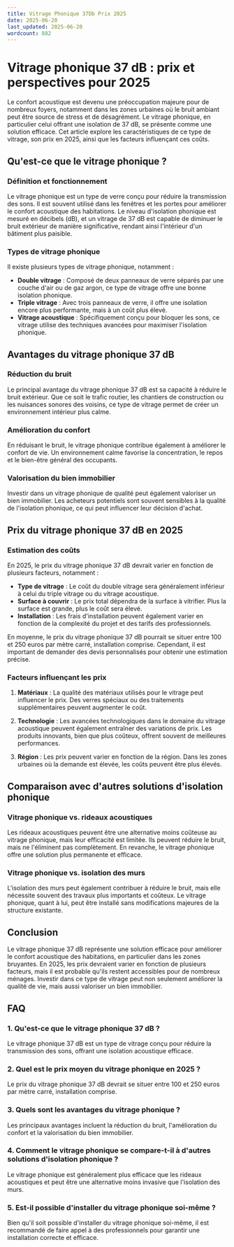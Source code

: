 ```yaml
---
title: Vitrage Phonique 37Db Prix 2025
date: 2025-06-20
last_updated: 2025-06-20
wordcount: 882
---
```


# Vitrage phonique 37 dB : prix et perspectives pour 2025

Le confort acoustique est devenu une préoccupation majeure pour de nombreux foyers, notamment dans les zones urbaines où le bruit ambiant peut être source de stress et de désagrément. Le vitrage phonique, en particulier celui offrant une isolation de 37 dB, se présente comme une solution efficace. Cet article explore les caractéristiques de ce type de vitrage, son prix en 2025, ainsi que les facteurs influençant ces coûts.

## Qu'est-ce que le vitrage phonique ?

### Définition et fonctionnement

Le vitrage phonique est un type de verre conçu pour réduire la transmission des sons. Il est souvent utilisé dans les fenêtres et les portes pour améliorer le confort acoustique des habitations. Le niveau d'isolation phonique est mesuré en décibels (dB), et un vitrage de 37 dB est capable de diminuer le bruit extérieur de manière significative, rendant ainsi l'intérieur d'un bâtiment plus paisible.

### Types de vitrage phonique

Il existe plusieurs types de vitrage phonique, notamment :

- **Double vitrage** : Composé de deux panneaux de verre séparés par une couche d'air ou de gaz argon, ce type de vitrage offre une bonne isolation phonique.
- **Triple vitrage** : Avec trois panneaux de verre, il offre une isolation encore plus performante, mais à un coût plus élevé.
- **Vitrage acoustique** : Spécifiquement conçu pour bloquer les sons, ce vitrage utilise des techniques avancées pour maximiser l'isolation phonique.

## Avantages du vitrage phonique 37 dB

### Réduction du bruit

Le principal avantage du vitrage phonique 37 dB est sa capacité à réduire le bruit extérieur. Que ce soit le trafic routier, les chantiers de construction ou les nuisances sonores des voisins, ce type de vitrage permet de créer un environnement intérieur plus calme.

### Amélioration du confort

En réduisant le bruit, le vitrage phonique contribue également à améliorer le confort de vie. Un environnement calme favorise la concentration, le repos et le bien-être général des occupants.

### Valorisation du bien immobilier

Investir dans un vitrage phonique de qualité peut également valoriser un bien immobilier. Les acheteurs potentiels sont souvent sensibles à la qualité de l'isolation phonique, ce qui peut influencer leur décision d'achat.

## Prix du vitrage phonique 37 dB en 2025

### Estimation des coûts

En 2025, le prix du vitrage phonique 37 dB devrait varier en fonction de plusieurs facteurs, notamment :

- **Type de vitrage** : Le coût du double vitrage sera généralement inférieur à celui du triple vitrage ou du vitrage acoustique.
- **Surface à couvrir** : Le prix total dépendra de la surface à vitrifier. Plus la surface est grande, plus le coût sera élevé.
- **Installation** : Les frais d'installation peuvent également varier en fonction de la complexité du projet et des tarifs des professionnels.

En moyenne, le prix du vitrage phonique 37 dB pourrait se situer entre 100 et 250 euros par mètre carré, installation comprise. Cependant, il est important de demander des devis personnalisés pour obtenir une estimation précise.

### Facteurs influençant les prix

1. **Matériaux** : La qualité des matériaux utilisés pour le vitrage peut influencer le prix. Des verres spéciaux ou des traitements supplémentaires peuvent augmenter le coût.
   
2. **Technologie** : Les avancées technologiques dans le domaine du vitrage acoustique peuvent également entraîner des variations de prix. Les produits innovants, bien que plus coûteux, offrent souvent de meilleures performances.

3. **Région** : Les prix peuvent varier en fonction de la région. Dans les zones urbaines où la demande est élevée, les coûts peuvent être plus élevés.

## Comparaison avec d'autres solutions d'isolation phonique

### Vitrage phonique vs. rideaux acoustiques

Les rideaux acoustiques peuvent être une alternative moins coûteuse au vitrage phonique, mais leur efficacité est limitée. Ils peuvent réduire le bruit, mais ne l'éliminent pas complètement. En revanche, le vitrage phonique offre une solution plus permanente et efficace.

### Vitrage phonique vs. isolation des murs

L'isolation des murs peut également contribuer à réduire le bruit, mais elle nécessite souvent des travaux plus importants et coûteux. Le vitrage phonique, quant à lui, peut être installé sans modifications majeures de la structure existante.

## Conclusion

Le vitrage phonique 37 dB représente une solution efficace pour améliorer le confort acoustique des habitations, en particulier dans les zones bruyantes. En 2025, les prix devraient varier en fonction de plusieurs facteurs, mais il est probable qu'ils restent accessibles pour de nombreux ménages. Investir dans ce type de vitrage peut non seulement améliorer la qualité de vie, mais aussi valoriser un bien immobilier.

## FAQ

### 1. Qu'est-ce que le vitrage phonique 37 dB ?

Le vitrage phonique 37 dB est un type de vitrage conçu pour réduire la transmission des sons, offrant une isolation acoustique efficace.

### 2. Quel est le prix moyen du vitrage phonique en 2025 ?

Le prix du vitrage phonique 37 dB devrait se situer entre 100 et 250 euros par mètre carré, installation comprise.

### 3. Quels sont les avantages du vitrage phonique ?

Les principaux avantages incluent la réduction du bruit, l'amélioration du confort et la valorisation du bien immobilier.

### 4. Comment le vitrage phonique se compare-t-il à d'autres solutions d'isolation phonique ?

Le vitrage phonique est généralement plus efficace que les rideaux acoustiques et peut être une alternative moins invasive que l'isolation des murs.

### 5. Est-il possible d'installer du vitrage phonique soi-même ?

Bien qu'il soit possible d'installer du vitrage phonique soi-même, il est recommandé de faire appel à des professionnels pour garantir une installation correcte et efficace.